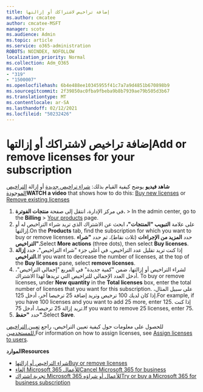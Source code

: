 ```yaml
---
title: إضافة تراخيص لاشتراكك أو إزالتها
ms.author: cmcatee
author: cmcatee-MSFT
manager: scotv
ms.audience: Admin
ms.topic: article
ms.service: o365-administration
ROBOTS: NOINDEX, NOFOLLOW
localization_priority: Normal
ms.collection: Adm_O365
ms.custom:
- "319"
- "1500007"
ms.openlocfilehash: 6b4e488ee10345955f41c7a7a9d4851b670898b9
ms.sourcegitcommit: 2f39850ac0fba9fbeba9b8b7939ae79b505d3b67
ms.translationtype: MT
ms.contentlocale: ar-SA
ms.lasthandoff: 02/12/2021
ms.locfileid: "50232426"
---
```

# <a name="add-or-remove-licenses-for-your-subscription"></a><span data-ttu-id="dab63-102">إضافة تراخيص لاشتراكك أو إزالتها</span><span class="sxs-lookup"><span data-stu-id="dab63-102">Add or remove licenses for your subscription</span></span>

<span data-ttu-id="dab63-103">**شاهد فيديو** يوضح كيفية القيام بذلك: [شراء تراخيص جديدة](https://go.microsoft.com/fwlink/p/?linkid=2154857) أو إزالة [التراخيص الموجودة](https://go.microsoft.com/fwlink/p/?linkid=2154938)</span><span class="sxs-lookup"><span data-stu-id="dab63-103">**WATCH a video** that shows how to do this: [Buy new licenses](https://go.microsoft.com/fwlink/p/?linkid=2154857) or [Remove existing licenses](https://go.microsoft.com/fwlink/p/?linkid=2154938)</span></span>

1. <span data-ttu-id="dab63-104">في مركز الإدارة، انتقل إلى صفحة **منتجات الفوترة.**  >  [](https://go.microsoft.com/fwlink/p/?linkid=842054)</span><span class="sxs-lookup"><span data-stu-id="dab63-104">In the admin center, go to the **Billing** > [Your products](https://go.microsoft.com/fwlink/p/?linkid=842054) page.</span></span>
2. <span data-ttu-id="dab63-105">على علامة **التبويب "المنتجات"،** ابحث عن الاشتراك الذي تريد شراء التراخيص له أو إزالتها.</span><span class="sxs-lookup"><span data-stu-id="dab63-105">On the **Products** tab, find the subscription for which you want to buy or remove licenses.</span></span> <span data-ttu-id="dab63-106">حدد **المزيد من الإجراءات** (ثلاث نقاط)، ثم حدد **"شراء التراخيص".**</span><span class="sxs-lookup"><span data-stu-id="dab63-106">Select **More actions** (three dots), then select **Buy licenses**.</span></span>
3. <span data-ttu-id="dab63-107">إذا كنت تريد تقليل عدد التراخيص، في  أعلى جزء "شراء التراخيص"، حدد **إزالة التراخيص.**</span><span class="sxs-lookup"><span data-stu-id="dab63-107">If you want to decrease the number of licenses, at the top of the **Buy licenses** pane, select **remove licenses**.</span></span>
4. <span data-ttu-id="dab63-108">لشراء التراخيص أو إزالتها، ضمن  "كمية جديدة" في المربع "إجمالي التراخيص"، أدخل العدد الإجمالي للتراخيص التي تريدها لهذا الاشتراك. </span><span class="sxs-lookup"><span data-stu-id="dab63-108">To buy or remove licenses, under **New quantity** in the **Total licenses** box, enter the total number of licenses that you want for this subscription.</span></span> <span data-ttu-id="dab63-109">على سبيل المثال، إذا كان لديك 100 ترخيص وتريد إضافة 25 ترخيصا آخر، أدخل 125.</span><span class="sxs-lookup"><span data-stu-id="dab63-109">For example, if you have 100 licenses and you want to add 25 more, enter 125.</span></span> <span data-ttu-id="dab63-110">إذا كنت تريد إزالة 25 ترخيصا، أدخل 75.</span><span class="sxs-lookup"><span data-stu-id="dab63-110">If you want to remove 25 licenses, enter 75.</span></span>
5. <span data-ttu-id="dab63-111">حدد **"حفظ".**</span><span class="sxs-lookup"><span data-stu-id="dab63-111">Select **Save**.</span></span>

<span data-ttu-id="dab63-112">للحصول على معلومات حول كيفية تعيين التراخيص، راجع [تعيين التراخيص للمستخدمين.](https://docs.microsoft.com/microsoft-365/admin/manage/assign-licenses-to-users)</span><span class="sxs-lookup"><span data-stu-id="dab63-112">For information on how to assign licenses, see [Assign licenses to users](https://docs.microsoft.com/microsoft-365/admin/manage/assign-licenses-to-users).</span></span>

<span data-ttu-id="dab63-113">**الموارد**</span><span class="sxs-lookup"><span data-stu-id="dab63-113">**Resources**</span></span>
  
- [<span data-ttu-id="dab63-114">شراء التراخيص أو إزالتها</span><span class="sxs-lookup"><span data-stu-id="dab63-114">Buy or remove licenses</span></span>](https://docs.microsoft.com/microsoft-365/commerce/licenses/buy-licenses)
- [<span data-ttu-id="dab63-115">إلغاء Microsoft 365 للأعمال</span><span class="sxs-lookup"><span data-stu-id="dab63-115">Cancel Microsoft 365 for business</span></span>](https://docs.microsoft.com/microsoft-365/commerce/subscriptions/cancel-your-subscription)
- [<span data-ttu-id="dab63-116">تجربة اشتراك Microsoft 365 للأعمال أو شراؤه</span><span class="sxs-lookup"><span data-stu-id="dab63-116">Try or buy a Microsoft 365 for business subscription</span></span>](https://docs.microsoft.com/microsoft-365/commerce/try-or-buy-microsoft-365)